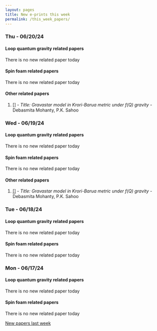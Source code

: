 ```yaml
---
layout: pages
title: New e-prints this week
permalink: /this_week_papers/
---
```




### Thu - 06/20/24

#### Loop quantum gravity related papers

There is no new related paper today 

#### Spin foam related papers

There is no new related paper today 



#### Other related papers

1. [[]](https://arxiv.org/abs/) - *Title:
          Gravastar model in Krori-Barua metric under $f(Q)$ gravity* - Debasmita Mohanty, P.K. Sahoo



### Wed - 06/19/24

#### Loop quantum gravity related papers

There is no new related paper today 

#### Spin foam related papers

There is no new related paper today 



#### Other related papers

1. [[]](https://arxiv.org/abs/) - *Title:
          Gravastar model in Krori-Barua metric under $f(Q)$ gravity* - Debasmita Mohanty, P.K. Sahoo



### Tue - 06/18/24

#### Loop quantum gravity related papers

There is no new related paper today 

#### Spin foam related papers

There is no new related paper today 

### Mon - 06/17/24

#### Loop quantum gravity related papers

There is no new related paper today 

#### Spin foam related papers

There is no new related paper today 




[New papers last week]({{site.url}}/archived/weekly/pre-prints/2024/06/17/archived_weekly_papers.html)